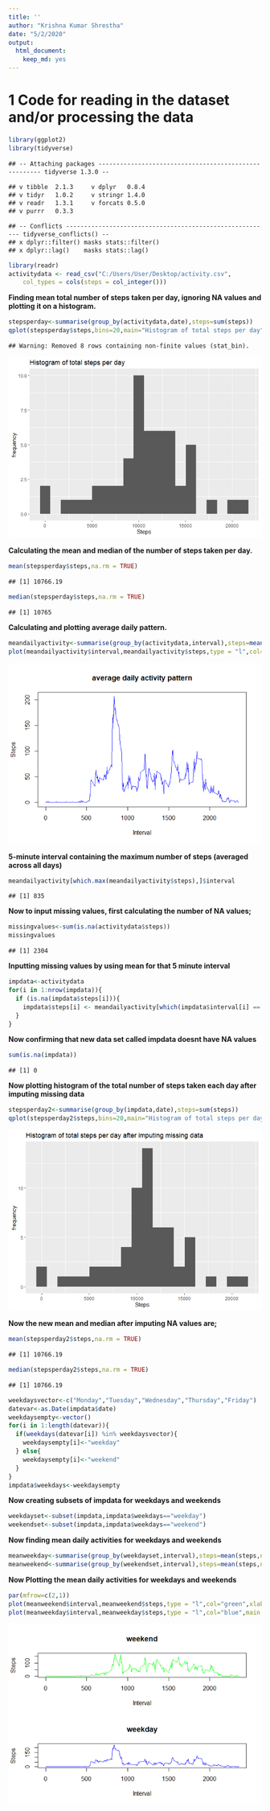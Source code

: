 ```yaml
---
title: ''
author: "Krishna Kumar Shrestha"
date: "5/2/2020"
output: 
  html_document: 
    keep_md: yes
---
```



# 1 Code for reading in the dataset and/or processing the data


```r
library(ggplot2)
library(tidyverse)
```

```
## -- Attaching packages ------------------------------------------------------ tidyverse 1.3.0 --
```

```
## v tibble  2.1.3     v dplyr   0.8.4
## v tidyr   1.0.2     v stringr 1.4.0
## v readr   1.3.1     v forcats 0.5.0
## v purrr   0.3.3
```

```
## -- Conflicts --------------------------------------------------------- tidyverse_conflicts() --
## x dplyr::filter() masks stats::filter()
## x dplyr::lag()    masks stats::lag()
```

```r
library(readr)
activitydata <- read_csv("C:/Users/User/Desktop/activity.csv", 
    col_types = cols(steps = col_integer()))
```


**Finding mean total number of steps taken per day, ignoring NA values and plotting it on a histogram.**


```r
stepsperday<-summarise(group_by(activitydata,date),steps=sum(steps))
qplot(stepsperday$steps,bins=20,main="Histogram of total steps per day",xlab = "Steps",ylab = "frequency")
```

```
## Warning: Removed 8 rows containing non-finite values (stat_bin).
```

![](PA1_template_files/figure-html/unnamed-chunk-2-1.png)<!-- -->

**Calculating the mean and median of the number of steps taken per day.**


```r
mean(stepsperday$steps,na.rm = TRUE)
```

```
## [1] 10766.19
```

```r
median(stepsperday$steps,na.rm = TRUE)
```

```
## [1] 10765
```

**Calculating and plotting average daily pattern.**


```r
meandailyactivity<-summarise(group_by(activitydata,interval),steps=mean(steps,na.rm = TRUE))
plot(meandailyactivity$interval,meandailyactivity$steps,type = "l",col="blue",main = "average daily activity pattern",xlab = "Interval",ylab = "Steps")
```

![](PA1_template_files/figure-html/unnamed-chunk-4-1.png)<!-- -->

**5-minute interval containing the maximum number of steps (averaged across all days)**


```r
meandailyactivity[which.max(meandailyactivity$steps),]$interval
```

```
## [1] 835
```

**Now to input missing values, first calculating the number of NA values;**


```r
missingvalues<-sum(is.na(activitydata$steps))
missingvalues
```

```
## [1] 2304
```

**Inputting missing values by using mean for that 5 minute interval**



```r
impdata<-activitydata
for(i in 1:nrow(impdata)){
  if (is.na(impdata$steps[i])){
    impdata$steps[i] <- meandailyactivity[which(impdata$interval[i] == meandailyactivity$interval), ]$steps
  }
}
```

**Now confirming that new data set called impdata doesnt have NA values**


```r
sum(is.na(impdata))
```

```
## [1] 0
```

**Now plotting histogram of the total number of steps taken each day after imputing missing data**


```r
stepsperday2<-summarise(group_by(impdata,date),steps=sum(steps))
qplot(stepsperday2$steps,bins=20,main="Histogram of total steps per day after imputing missing data",xlab = "Steps",ylab = "frequency")
```

![](PA1_template_files/figure-html/unnamed-chunk-9-1.png)<!-- -->

**Now the new mean and median after imputing NA values are;**


```r
mean(stepsperday2$steps,na.rm = TRUE)
```

```
## [1] 10766.19
```

```r
median(stepsperday2$steps,na.rm = TRUE)
```

```
## [1] 10766.19
```




```r
weekdaysvector<-c("Monday","Tuesday","Wednesday","Thursday","Friday")
datevar<-as.Date(impdata$date)
weekdaysempty<-vector()
for(i in 1:length(datevar)){
  if(weekdays(datevar[i]) %in% weekdaysvector){
    weekdaysempty[i]<-"weekday"
  } else{
    weekdaysempty[i]<-"weekend"
  }
}
impdata$weekdays<-weekdaysempty
```

**Now creating subsets of impdata for weekdays and weekends**


```r
weekdayset<-subset(impdata,impdata$weekdays=="weekday")
weekendset<-subset(impdata,impdata$weekdays=="weekend")
```

**Now finding mean daily activities for weekdays and weekends**


```r
meanweekday<-summarise(group_by(weekdayset,interval),steps=mean(steps,na.rm = TRUE))
meanweekend<-summarise(group_by(weekendset,interval),steps=mean(steps,na.rm = TRUE))
```

**Now Plotting the mean daily activities for weekdays and weekends**


```r
par(mfrow=c(2,1))
plot(meanweekend$interval,meanweekend$steps,type = "l",col="green",xlab = "Interval",ylab = "Steps",main="weekend")
plot(meanweekday$interval,meanweekday$steps,type = "l",col="blue",main = "weekday",xlab = "Interval",ylab = "Steps")
```

![](PA1_template_files/figure-html/unnamed-chunk-14-1.png)<!-- -->


